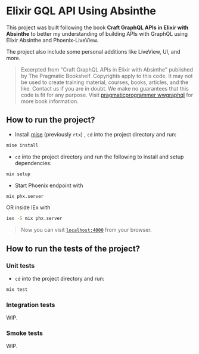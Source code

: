 # Elixir GQL API Using Absinthe

This project was built following the book **Craft GraphQL APIs in Elixir with Absinthe** to better my understanding of building APIs with GraphQL using Elixir Absinthe and Phoenix-LiveView.

The project also include some personal additions like LiveView, UI, and more.

> Excerpted from "Craft GraphQL APIs in Elixir with Absinthe" published by The Pragmatic Bookshelf. Copyrights apply to this code. It may not be used to create training material, courses, books, articles, and the like. Contact us if you are in doubt. We make no guarantees that this code is fit for any purpose. Visit [pragmaticprogrammer wwgraphql](http://www.pragmaticprogrammer.com/titles/wwgraphql) for more book information.

## How to run the project?

- Install [mise](https://mise.jdx.dev/getting-started.html) (previously `rtx`) , `cd` into the project directory and run:

```bash
mise install
```

- `cd` into the project directory and run the following to install and setup dependencies:

```bash
mix setup
```

- Start Phoenix endpoint with

```bash
mix phx.server
```

OR inside IEx with

```bash
iex -S mix phx.server
```

> Now you can visit [`localhost:4000`](http://localhost:4000) from your browser.

## How to run the tests of the project?

### Unit tests

- `cd` into the project directory and run:

```bash
mix test
```

### Integration tests

WIP.

### Smoke tests

WIP.
